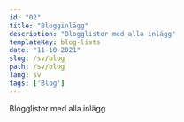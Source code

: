 ```yaml
---
id: "02"
title: "Blogginlägg"
description: "Blogglistor med alla inlägg"
templateKey: blog-lists
date: "11-10-2021"
slug: /sv/blog
path: /sv/blog
lang: sv
tags: ['Blog']
---
```

Blogglistor med alla inlägg